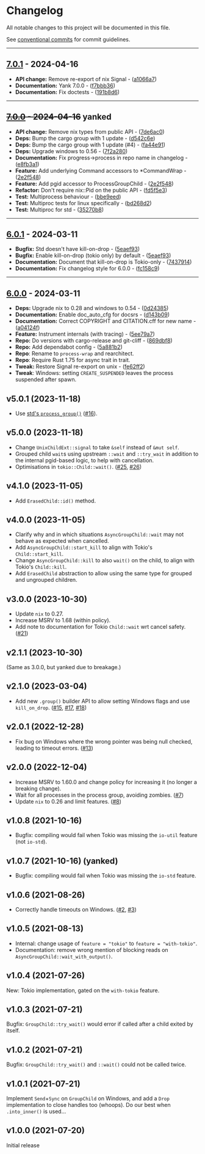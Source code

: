 # Changelog

All notable changes to this project will be documented in this file.

See [conventional commits](https://www.conventionalcommits.org/) for commit guidelines.

---
## [7.0.1](https://github.com/watchexec/process-wrap/compare/v7.0.0..7.0.1) - 2024-04-16


- **API change:** Remove re-export of nix Signal - ([a1066a7](https://github.com/watchexec/process-wrap/commit/a1066a795fe3279d7e43071ffc536082041fb16a))
- **Documentation:** Yank 7.0.0 - ([f7bbb36](https://github.com/watchexec/process-wrap/commit/f7bbb36c77618a91947fa84029cd47e7241e6fd7))
- **Documentation:** Fix doctests - ([191b8d6](https://github.com/watchexec/process-wrap/commit/191b8d61a51acbd43339aeae2f60aeb278ccef15))

---
## ~~[7.0.0](https://github.com/watchexec/process-wrap/compare/v6.0.1..7.0.0) - 2024-04-16~~ yanked


- **API change:** Remove nix types from public API - ([7de6ac0](https://github.com/watchexec/process-wrap/commit/7de6ac0a3d331d471e6cf09f0d565547cc49708f))
- **Deps:** Bump the cargo group with 1 update - ([d542c6e](https://github.com/watchexec/process-wrap/commit/d542c6ed922c8508f6af8366801c59d144330ead))
- **Deps:** Bump the cargo group with 1 update (#4) - ([fa44e91](https://github.com/watchexec/process-wrap/commit/fa44e91d0f8ba8d463812896a634a2380f4ef7f9))
- **Deps:** Upgrade windows to 0.56 - ([7f2a280](https://github.com/watchexec/process-wrap/commit/7f2a28098bb3cf028609d59a24ebd7f91a45e22c))
- **Documentation:** Fix progress->process in repo name in changelog - ([e8fb3a1](https://github.com/watchexec/process-wrap/commit/e8fb3a1ce81587f809a6773ce17297f1935e42f8))
- **Feature:** Add underlying Command accessors to *CommandWrap - ([2e2f548](https://github.com/watchexec/process-wrap/commit/2e2f548083cf2fe895c4cb03648138a89c569e2a))
- **Feature:** Add pgid accessor to ProcessGroupChild - ([2e2f548](https://github.com/watchexec/process-wrap/commit/2e2f548083cf2fe895c4cb03648138a89c569e2a))
- **Refactor:** Don't require nix::Pid on the public API - ([fd5f5e3](https://github.com/watchexec/process-wrap/commit/fd5f5e32fb9ae902e6cec2d18fe74f54b05c6dac))
- **Test:** Multiprocess behaviour - ([bbe9eed](https://github.com/watchexec/process-wrap/commit/bbe9eede1b6bb6fb522bcc80ebd21210f42c0882))
- **Test:** Multiproc tests for linux specifically - ([bd268d2](https://github.com/watchexec/process-wrap/commit/bd268d228cf0083decce6c72ff13a7ed60b74d4d))
- **Test:** Multiproc for std - ([35270b8](https://github.com/watchexec/process-wrap/commit/35270b82b9f1e5b5aa569103cfafd07ed85e9f74))

---
## [6.0.1](https://github.com/watchexec/process-wrap/compare/v6.0.0..6.0.1) - 2024-03-11


- **Bugfix:** Std doesn't have kill-on-drop - ([5eaef93](https://github.com/watchexec/process-wrap/commit/5eaef93d770ebd2c2307347f1d9a35b25a1dc2c1))
- **Bugfix:** Enable kill-on-drop (tokio only) by default - ([5eaef93](https://github.com/watchexec/process-wrap/commit/5eaef93d770ebd2c2307347f1d9a35b25a1dc2c1))
- **Documentation:** Document that kill-on-drop is Tokio-only - ([7437914](https://github.com/watchexec/process-wrap/commit/74379146c327d8ff68ac64ce224ec0c213af34c0))
- **Documentation:** Fix changelog style for 6.0.0 - ([fc158c9](https://github.com/watchexec/process-wrap/commit/fc158c90ece5ecb47f4fe014e02085d80302f660))

---
## [6.0.0](https://github.com/watchexec/process-wrap/compare/v5.0.1..6.0.0) - 2024-03-11


- **Deps:** Upgrade nix to 0.28 and windows to 0.54 - ([0d24385](https://github.com/watchexec/process-wrap/commit/0d243853cf99324a46f32cc6f08a2a6b27c9b91d))
- **Documentation:** Enable doc_auto_cfg for docsrs - ([d143b09](https://github.com/watchexec/process-wrap/commit/d143b090207608a7ec1c93df125bb096a15d2e8a))
- **Documentation:** Correct COPYRIGHT and CITATION.cff for new name - ([a04124f](https://github.com/watchexec/process-wrap/commit/a04124f0597a41ee01c63634592a971b955e659d))
- **Feature:** Instrument internals (with tracing) - ([5ee79a7](https://github.com/watchexec/process-wrap/commit/5ee79a722efcdda10776cf2c70563cc4b00cc33b))
- **Repo:** Do versions with cargo-release and git-cliff - ([869dbf8](https://github.com/watchexec/process-wrap/commit/869dbf8477f1448fb17738bf6e46785f2e8b1044))
- **Repo:** Add dependabot config - ([5a881b2](https://github.com/watchexec/process-wrap/commit/5a881b2b87ec3752f221be5c46146432b3ced3e8))
- **Repo**: Rename to `process-wrap` and rearchitect.
- **Repo**: Require Rust 1.75 for async trait in trait.
- **Tweak:** Restore Signal re-export on unix - ([fe62ff2](https://github.com/watchexec/process-wrap/commit/fe62ff22bf24a079569a081d34f7c60e068d6e54))
- **Tweak**: Windows: setting `CREATE_SUSPENDED` leaves the process suspended after spawn.

## v5.0.1 (2023-11-18)

- Use [std's `process_group()`](doc.rust-lang.org/std/os/unix/process/trait.CommandExt.html#tymethod.process_group) ([#16](https://github.com/watchexec/command-group/issues/16)).

## v5.0.0 (2023-11-18)

- Change `UnixChildExt::signal` to take `&self` instead of `&mut self`.
- Grouped child `wait`s using upstream `::wait` and `::try_wait` in addition to the internal pgid-based logic, to help with cancellation.
- Optimisations in `tokio::Child::wait()`. ([#25](https://github.com/watchexec/command-group/issues/25), [#26](https://github.com/watchexec/command-group/issues/26))

## v4.1.0 (2023-11-05)

- Add `ErasedChild::id()` method.

## v4.0.0 (2023-11-05)

- Clarify why and in which situations `AsyncGroupChild::wait` may not behave as expected when cancelled.
- Add `AsyncGroupChild::start_kill` to align with Tokio's `Child::start_kill`.
- Change `AsyncGroupChild::kill` to also `wait()` on the child, to align with Tokio's `Child::kill`.
- Add `ErasedChild` abstraction to allow using the same type for grouped and ungrouped children.

## v3.0.0 (2023-10-30)

- Update `nix` to 0.27.
- Increase MSRV to 1.68 (within policy).
- Add note to documentation for Tokio `Child::wait` wrt cancel safety. ([#21](https://github.com/watchexec/command-group/issues/21))

## v2.1.1 (2023-10-30)

(Same as 3.0.0, but yanked due to breakage.)

## v2.1.0 (2023-03-04)

- Add new `.group()` builder API to allow setting Windows flags and use `kill_on_drop`. ([#15](https://github.com/watchexec/command-group/issues/15), [#17](https://github.com/watchexec/command-group/issues/17), [#18](https://github.com/watchexec/command-group/issues/18))

## v2.0.1 (2022-12-28)

- Fix bug on Windows where the wrong pointer was being null checked, leading to timeout errors. ([#13](https://github.com/watchexec/command-group/pull/13))

## v2.0.0 (2022-12-04)

- Increase MSRV to 1.60.0 and change policy for increasing it (no longer a breaking change).
- Wait for all processes in the process group, avoiding zombies. ([#7](https://github.com/watchexec/command-group/pull/7))
- Update `nix` to 0.26 and limit features. ([#8](https://github.com/watchexec/command-group/pull/8))

## v1.0.8 (2021-10-16)

- Bugfix: compiling would fail when Tokio was missing the `io-util` feature (not `io-std`).

## v1.0.7 (2021-10-16) (yanked)

- Bugfix: compiling would fail when Tokio was missing the `io-std` feature.

## v1.0.6 (2021-08-26)

- Correctly handle timeouts on Windows. ([#2](https://github.com/watchexec/command-group/issues/2), [#3](https://github.com/watchexec/command-group/pull/3))

## v1.0.5 (2021-08-13)

- Internal: change usage of `feature = "tokio"` to `feature = "with-tokio"`.
- Documentation: remove wrong mention of blocking reads on `AsyncGroupChild::wait_with_output()`.

## v1.0.4 (2021-07-26)

New: Tokio implementation, gated on the `with-tokio` feature.

## v1.0.3 (2021-07-21)

Bugfix: `GroupChild::try_wait()` would error if called after a child exited by itself.

## v1.0.2 (2021-07-21)

Bugfix: `GroupChild::try_wait()` and `::wait()` could not be called twice.

## v1.0.1 (2021-07-21)

Implement `Send`+`Sync` on `GroupChild` on Windows, and add a `Drop` implementation to close handles
too (whoops). Do our best when `.into_inner()` is used...

## v1.0.0 (2021-07-20)

Initial release
